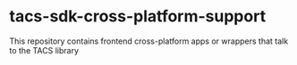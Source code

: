 # tacs-sdk-cross-platform-support
This repository contains frontend cross-platform apps or wrappers that talk to the TACS library
